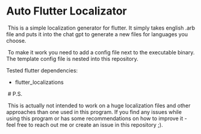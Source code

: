 ﻿ # Auto Flutter Localizator

﻿ This is a simple localization generator for flutter. It simply takes english .arb file and puts it into the 
chat gpt to generate a new files for languages you choose.

﻿ To make it work you need to add a config file next to the executable binary.
The template config file is nested into this repository.

Tested flutter dependencies: 
- flutter_localizations

﻿ # P.S.
  
﻿ This is actually not intended to work on a huge localization files and other approaches than one used in this program.
If you find any issues while using this program or has some recommendations on how to improve it - feel free to reach out me 
or create an issue in this repository ;). 
